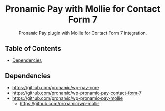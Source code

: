 <h1 align="center">Pronamic Pay with Mollie for Contact Form 7</h1>

<p align="center">
	Pronamic Pay plugin with Mollie for Contact Form 7 integration.
</p>

## Table of Contents

- [Dependencies](#dependencies)

## Dependencies

- https://github.com/pronamic/wp-pay-core
- https://github.com/pronamic/wp-pronamic-pay-contact-form-7
- https://github.com/pronamic/wp-pronamic-pay-mollie
  - https://github.com/pronamic/wp-mollie
